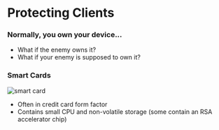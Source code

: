 # Protecting Clients

### Normally, you own your device...
* What if the enemy owns it?
* What if your enemy is supposed to own it?

### Smart Cards
![smart card](images/smart_card.png)

*  Often in credit card form factor
*  Contains small CPU and non-volatile storage (some contain an RSA accelerator chip)